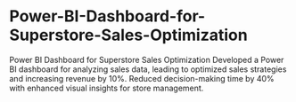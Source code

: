 # Power-BI-Dashboard-for-Superstore-Sales-Optimization
Power BI Dashboard for Superstore Sales Optimization
Developed a Power BI dashboard for analyzing sales data, leading to optimized sales strategies and increasing revenue by 10%.
Reduced decision-making time by 40% with enhanced visual insights for store management.

